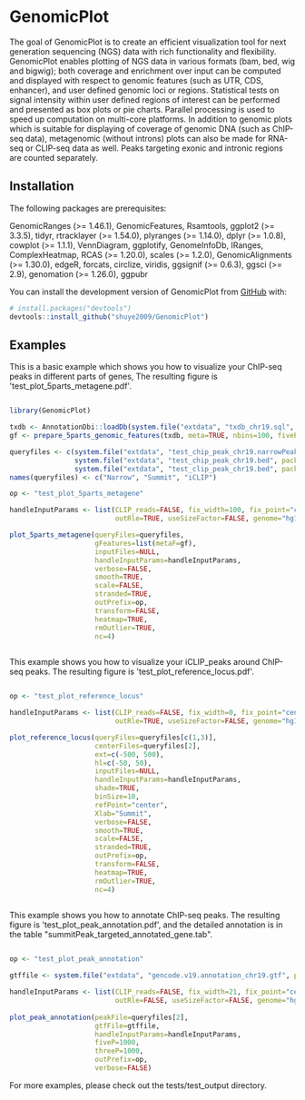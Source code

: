 
# GenomicPlot

<!-- badges: start -->
<!-- badges: end -->

The goal of GenomicPlot is to create an efficient visualization tool for next generation sequencing (NGS) data with rich functionality and flexibility. GenomicPlot enables plotting of NGS data in various formats (bam, bed, wig and bigwig); both coverage and enrichment over input can be computed and displayed with respect to genomic features (such as UTR, CDS, enhancer), and user defined genomic loci or regions. Statistical tests on signal intensity within user defined regions of interest can be performed and presented as box plots or pie charts. Parallel processing is used to speed up computation on multi-core platforms. In addition to genomic plots which is suitable for displaying of coverage of genomic DNA (such as ChIP-seq data), metagenomic (without introns) plots can also be made for RNA-seq or CLIP-seq data as well. Peaks targeting exonic and intronic regions are counted separately.

## Installation

The following packages are prerequisites: 

GenomicRanges (>= 1.46.1), GenomicFeatures, Rsamtools, ggplot2 (>= 3.3.5), tidyr, rtracklayer (>= 1.54.0), plyranges (>= 1.14.0), dplyr (>= 1.0.8), cowplot (>= 1.1.1), VennDiagram, ggplotify, GenomeInfoDb, IRanges, ComplexHeatmap, RCAS (>= 1.20.0), scales (>= 1.2.0), GenomicAlignments (>= 1.30.0), edgeR, forcats, circlize, viridis, ggsignif (>= 0.6.3), ggsci (>= 2.9), genomation (>= 1.26.0), ggpubr

You can install the development version of GenomicPlot from [GitHub](https://github.com/) with:

``` r
# install.packages("devtools")
devtools::install_github("shuye2009/GenomicPlot")
```

## Examples

This is a basic example which shows you how to visualize your ChIP-seq peaks in different parts of genes, The resulting figure is 'test_plot_5parts_metagene.pdf'.

``` r

library(GenomicPlot)

txdb <- AnnotationDbi::loadDb(system.file("extdata", "txdb_chr19.sql", package="GenomicPlot"))
gf <- prepare_5parts_genomic_features(txdb, meta=TRUE, nbins=100, fiveP=1000, threeP=1000, longest=TRUE)

queryfiles <- c(system.file("extdata", "test_chip_peak_chr19.narrowPeak", package="GenomicPlot"),
                system.file("extdata", "test_chip_peak_chr19.bed", package="GenomicPlot"),
                system.file("extdata", "test_clip_peak_chr19.bed", package="GenomicPlot"))
names(queryfiles) <- c("Narrow", "Summit", "iCLIP")

op <- "test_plot_5parts_metagene"

handleInputParams <- list(CLIP_reads=FALSE, fix_width=100, fix_point="center", norm=TRUE, useScore=FALSE,
                          outRle=TRUE, useSizeFactor=FALSE, genome="hg19")

plot_5parts_metagene(queryFiles=queryfiles, 
                     gFeatures=list(metaF=gf), 
                     inputFiles=NULL, 
                     handleInputParams=handleInputParams,
                     verbose=FALSE, 
                     smooth=TRUE, 
                     scale=FALSE, 
                     stranded=TRUE, 
                     outPrefix=op, 
                     transform=FALSE, 
                     heatmap=TRUE,
                     rmOutlier=TRUE, 
                     nc=4)
                     
```

This example shows you how to visualize your iCLIP_peaks around ChIP-seq peaks. The resulting figure is 'test_plot_reference_locus.pdf'.

``` r

op <- "test_plot_reference_locus"

handleInputParams <- list(CLIP_reads=FALSE, fix_width=0, fix_point="center", norm=TRUE, useScore=FALSE,
                          outRle=TRUE, useSizeFactor=FALSE, genome="hg19")

plot_reference_locus(queryFiles=queryfiles[c(1,3)], 
                     centerFiles=queryfiles[2], 
                     ext=c(-500, 500), 
                     hl=c(-50, 50), 
                     inputFiles=NULL,                              
                     handleInputParams=handleInputParams, 
                     shade=TRUE, 
                     binSize=10, 
                     refPoint="center", 
                     Xlab="Summit",
                     verbose=FALSE, 
                     smooth=TRUE, 
                     scale=FALSE, 
                     stranded=TRUE, 
                     outPrefix=op, 
                     transform=FALSE, 
                     heatmap=TRUE,
                     rmOutlier=TRUE, 
                     nc=4)
                     
```

This example shows you how to annotate ChIP-seq peaks. The resulting figure is 'test_plot_peak_annotation.pdf', and the detailed annotation is in the table "summitPeak_targeted_annotated_gene.tab".

``` r

op <- "test_plot_peak_annotation"

gtffile <- system.file("extdata", "gencode.v19.annotation_chr19.gtf", package="GenomicPlot")

handleInputParams <- list(CLIP_reads=FALSE, fix_width=21, fix_point="center", norm=FALSE, useScore=FALSE,
                          outRle=FALSE, useSizeFactor=FALSE, genome="hg19")
                          
plot_peak_annotation(peakFile=queryfiles[2], 
                     gtfFile=gtffile, 
                     handleInputParams=handleInputParams, 
                     fiveP=1000, 
                     threeP=1000, 
                     outPrefix=op, 
                     verbose=FALSE)

```

For more examples, please check out the tests/test_output directory.

